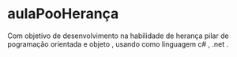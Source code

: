 ﻿# aulaPooHerança 
 
 Com objetivo de desenvolvimento na habilidade de herança pilar de pogramação orientada e objeto , usando como linguagem c# , .net 
 .
